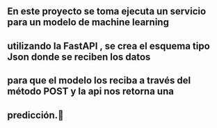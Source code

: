 ## En este proyecto se toma ejecuta  un servicio para un modelo de machine learning
## utilizando la FastAPI , se crea el esquema tipo Json donde se reciben los datos
## para que el modelo los reciba a través del método POST y la api nos retorna una
## predicción.🤖

